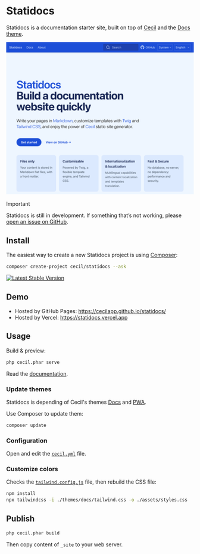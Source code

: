 # Statidocs

Statidocs is a documentation starter site, built on top of [Cecil](https://cecil.app) and the [Docs theme](https://github.com/Cecilapp/theme-docs).

[![Screenshot of the demo's homepage of Statidocs](screenshot.png)](https://statidocs.cecil.app)

> [!IMPORTANT]  
> Statidocs is still in development. If something that’s not working, please [open an issue on GitHub](https://github.com/Cecilapp/statidocs/issues/new/choose).

## Install

The easiest way to create a new Statidocs project is using [Composer](https://getcomposer.org):

```bash
composer create-project cecil/statidocs --ask
```

[![Latest Stable Version](https://poser.pugx.org/cecil/statidocs/v/stable)](https://packagist.org/packages/cecil/statidocs)

## Demo

- Hosted by GitHub Pages: <https://cecilapp.github.io/statidocs/>
- Hosted by Vercel: <https://statidocs.vercel.app>

## Usage

Build & preview:

```bash
php cecil.phar serve
```

Read the [documentation](https://statidocs.cecil.app).

### Update themes

Statidocs is depending of Cecil's themes [Docs](https://github.com/Cecilapp/theme-docs) and [PWA](https://github.com/Cecilapp/theme-pwa).

Use Composer to update them:

```bash
composer update
```

### Configuration

Open and edit the [`cecil.yml`](cecil.yml) file.

### Customize colors

Checks the [`tailwind.config.js`](tailwind.config.js) file, then rebuild the CSS file:

```bash
npm install
npx tailwindcss -i ./themes/docs/tailwind.css -o ./assets/styles.css
```

## Publish

```bash
php cecil.phar build
```

Then copy content of `_site` to your web server.
